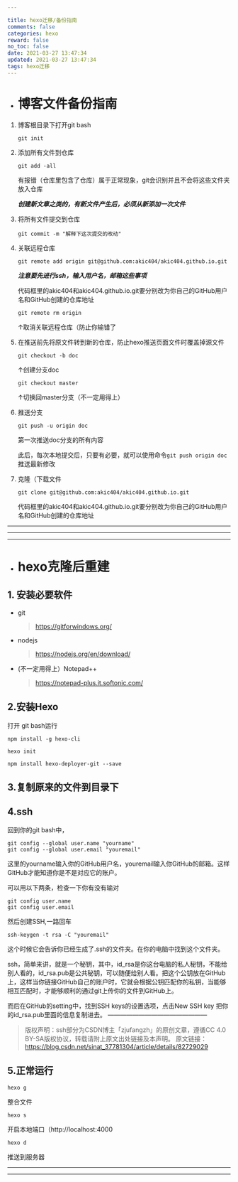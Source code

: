 ```yaml
---

title: hexo迁移/备份指南
comments: false
categories: hexo
reward: false
no_toc: false
date: 2021-03-27 13:47:34
updated: 2021-03-27 13:47:34
tags: hexo迁移
---
```


- # 博客文件备份指南

1. 博客根目录下打开git bash

   ```
   git init
   ```

2. 添加所有文件到仓库

   ```
   git add -all
   ```

   有报错（仓库里包含了仓库）属于正常现象，git会识别并且不会将这些文件夹放入仓库

   ***创建新文章之类的，有新文件产生后，必须从新添加一次文件***

3. 将所有文件提交到仓库

   ```
   git commit -m "解释下这次提交的改动"
   ```

4. 关联远程仓库

   ```
   git remote add origin git@github.com:akic404/akic404.github.io.git
   ```

   ***注意要先进行ssh，输入用户名，邮箱这些事项***

   代码框里的akic404和akic404.github.io.git要分别改为你自己的GitHub用户名和GitHub创建的仓库地址

   ```
   git remote rm origin
   ```

   ↑取消关联远程仓库（防止你输错了

5. 在推送前先将原文件转到新的仓库，防止hexo推送页面文件时覆盖掉源文件

   ```
   git checkout -b doc
   ```

   ↑创建分支doc

   ```
   git checkout master
   ```

   ↑切换回master分支（不一定用得上）

6. 推送分支

   ```
   git push -u origin doc
   ```

   第一次推送doc分支的所有内容

   此后，每次本地提交后，只要有必要，就可以使用命令`git push origin doc`推送最新修改

7. 克隆（下载文件

   ```
   git clone git@github.com:akic404/akic404.github.io.git
   ```

   代码框里的akic404和akic404.github.io.git要分别改为你自己的GitHub用户名和GitHub创建的仓库地址

---

---

---
- # hexo克隆后重建

## 1. 安装必要软件

- git

  > https://gitforwindows.org/

- nodejs

  > https://nodejs.org/en/download/ 

- (不一定用得上）Notepad++

  > https://notepad-plus.it.softonic.com/

## 2.安装Hexo
打开 git bash运行
   ``` 
npm install -g hexo-cli
   ```
```
hexo init
```
```
npm install hexo-deployer-git --save
```

## 3.复制原来的文件到目录下

## 4.ssh

回到你的git bash中，

    git config --global user.name "yourname"
    git config --global user.email "youremail"

这里的yourname输入你的GitHub用户名，youremail输入你GitHub的邮箱。这样GitHub才能知道你是不是对应它的账户。

可以用以下两条，检查一下你有没有输对

```
git config user.name
git config user.email
```

然后创建SSH,一路回车

    ssh-keygen -t rsa -C "youremail"

这个时候它会告诉你已经生成了.ssh的文件夹。在你的电脑中找到这个文件夹。

ssh，简单来讲，就是一个秘钥，其中，id_rsa是你这台电脑的私人秘钥，不能给别人看的，id_rsa.pub是公共秘钥，可以随便给别人看。把这个公钥放在GitHub上，这样当你链接GitHub自己的账户时，它就会根据公钥匹配你的私钥，当能够相互匹配时，才能够顺利的通过git上传你的文件到GitHub上。

而后在GitHub的setting中，找到SSH keys的设置选项，点击New SSH key
把你的id_rsa.pub里面的信息复制进去。
————————————————

> 版权声明：ssh部分为CSDN博主「zjufangzh」的原创文章，遵循CC 4.0 BY-SA版权协议，转载请附上原文出处链接及本声明。
> 原文链接：https://blog.csdn.net/sinat_37781304/article/details/82729029 

## 5.正常运行

```
hexo g
```

整合文件

```
hexo s
```

开启本地端口（http://localhost:4000

```
hexo d
```

推送到服务器

------

-----

